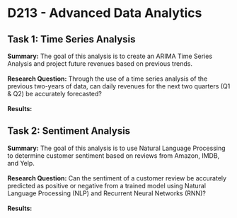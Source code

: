 # **D213 - Advanced Data Analytics**

## **Task 1: Time Series Analysis**
**Summary:** The goal of this analysis is to create an ARIMA Time Series Analysis and project future revenues based on previous trends.
<br><br>
**Research Question:** Through the use of a time series analysis of the previous two-years of data, can daily revenues for the next two quarters (Q1 & Q2) be accurately forecasted?
<br><br>
**Results:**

## **Task 2: Sentiment Analysis**
**Summary:** The goal of this analysis is to use Natural Language Processing to determine customer sentiment based on reviews from Amazon, IMDB, and Yelp.
<br><br>
**Research Question:** Can the sentiment of a customer review be accurately predicted as positive or negative from a trained model using Natural Language Processing (NLP) and Recurrent Neural Networks (RNN)?
<br><br>
**Results:**


